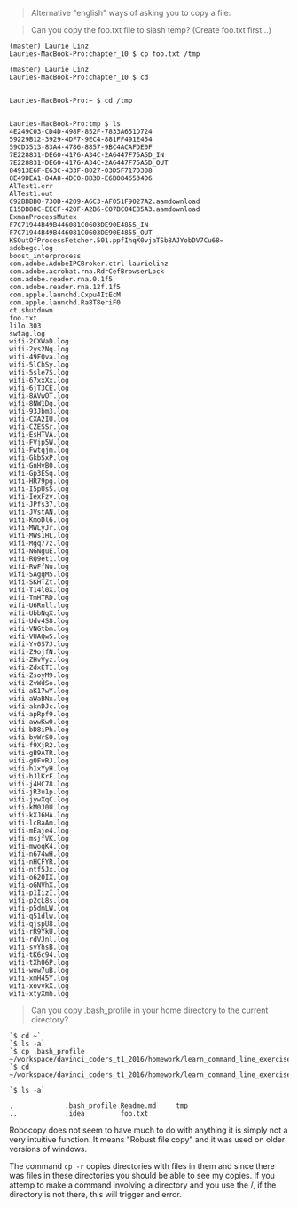 >Alternative "english" ways of asking you to copy a file:

>Can you copy the foo.txt file to slash temp?  (Create foo.txt first...)

```
(master) Laurie Linz
Lauries-MacBook-Pro:chapter_10 $ cp foo.txt /tmp

(master) Laurie Linz
Lauries-MacBook-Pro:chapter_10 $ cd


Lauries-MacBook-Pro:~ $ cd /tmp


Lauries-MacBook-Pro:tmp $ ls
4E249C03-CD4D-498F-852F-7833A651D724
59229B12-3929-4DF7-9EC4-881FF491E454
59CD3513-83A4-4786-8857-9BC4ACAFDE0F
7E228831-DE60-4176-A34C-2A6447F75A5D_IN
7E228831-DE60-4176-A34C-2A6447F75A5D_OUT
84913E6F-E63C-433F-8027-03D5F717D308
8E49DEA1-84A8-4DC0-8B3D-E6B0846534D6
AlTest1.err
AlTest1.out
C92BBBB0-730D-4209-A6C3-AF051F9027A2.aamdownload
E15DB88C-EECF-420F-A2B6-C07BC04E85A3.aamdownload
ExmanProcessMutex
F7C71944B49B446081C0603DE90E4855_IN
F7C71944B49B446081C0603DE90E4855_OUT
KSOutOfProcessFetcher.501.ppfIhqX0vjaTSb8AJYobDV7Cu68=
adobegc.log
boost_interprocess
com.adobe.AdobeIPCBroker.ctrl-laurielinz
com.adobe.acrobat.rna.RdrCefBrowserLock
com.adobe.reader.rna.0.1f5
com.adobe.reader.rna.12f.1f5
com.apple.launchd.Cxpu4ItEcM
com.apple.launchd.Ra8T8eriF0
ct.shutdown
foo.txt
lilo.303
swtag.log
wifi-2CXWaD.log
wifi-2ys2Nq.log
wifi-49FQva.log
wifi-5lChSy.log
wifi-5sle7S.log
wifi-67xxXx.log
wifi-6jT3CE.log
wifi-8AVwOT.log
wifi-8NW1Dg.log
wifi-93Jbm3.log
wifi-CXA2IU.log
wifi-CZESSr.log
wifi-EsHTVA.log
wifi-FVjp5W.log
wifi-Fwtqjm.log
wifi-GkbSxP.log
wifi-GnHvB0.log
wifi-Gp3ESq.log
wifi-HR79pg.log
wifi-I5pUsS.log
wifi-IexFzv.log
wifi-JPfs37.log
wifi-JVstAN.log
wifi-KmoDl6.log
wifi-MWLyJr.log
wifi-MWs1HL.log
wifi-Mgq77z.log
wifi-NGNguE.log
wifi-RQ9et1.log
wifi-RwFfNu.log
wifi-SAgqM5.log
wifi-SKHTZt.log
wifi-T14l0X.log
wifi-TmHTRD.log
wifi-U6Rnll.log
wifi-UbbNqX.log
wifi-Udv4S8.log
wifi-VNGtbm.log
wifi-VUAQw5.log
wifi-Yv0S7J.log
wifi-Z9ojfN.log
wifi-ZHvVyz.log
wifi-ZdxETI.log
wifi-ZsoyM9.log
wifi-ZvWdSo.log
wifi-aK17wY.log
wifi-aWaBNx.log
wifi-aknDJc.log
wifi-apRpf9.log
wifi-awwKw0.log
wifi-bD8iPh.log
wifi-byWrSO.log
wifi-f9XjR2.log
wifi-gB9ATR.log
wifi-gOFvRJ.log
wifi-h1xYyH.log
wifi-hJlKrF.log
wifi-j4HC78.log
wifi-jR3u1p.log
wifi-jywXqC.log
wifi-kM0J0U.log
wifi-kXJ6HA.log
wifi-lcBaAm.log
wifi-mEaje4.log
wifi-msjfVK.log
wifi-mwoqK4.log
wifi-n674wH.log
wifi-nHCFYR.log
wifi-ntf5Jx.log
wifi-o620IX.log
wifi-oGNVhX.log
wifi-p1IizI.log
wifi-p2cL8s.log
wifi-p5dmLW.log
wifi-q51dlw.log
wifi-qjspU8.log
wifi-rR9YkU.log
wifi-rdVJnl.log
wifi-svYhsB.log
wifi-tK6c94.log
wifi-tXh06P.log
wifi-wow7uB.log
wifi-xmH45Y.log
wifi-xovvkX.log
wifi-xtyXmh.log
```

 
>Can you copy .bash_profile in your home directory to the current directory?

```
`$ cd ~`
`$ ls -a`
`$ cp .bash_profile ~/workspace/davinci_coders_t1_2016/homework/learn_command_line_exercises/chapter_10`
`$ cd ~/workspace/davinci_coders_t1_2016/homework/learn_command_line_exercises/chapter_10`

`$ ls -a`

.             .bash_profile Readme.md     tmp
..            .idea         foo.txt
```


Robocopy does not seem to have much to do with anything it is simply not a very intuitive function.  It means "Robust file copy" and it was used on older versions of windows. 

The command `cp -r` copies directories with files in them and since there was files in these directories you should be able to see my copies.  If you attemp to make a command involving a directory and you use the /, if the directory is not there, this will trigger and error. 

